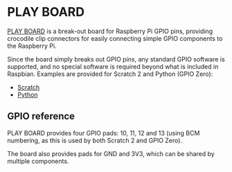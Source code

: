 # PLAY BOARD

[PLAY BOARD](https://www.thepihut.com/playboard) is a break-out board for
Raspberry Pi GPIO pins, providing crocodile clip connectors for easily
connecting simple GPIO components to the Raspberry Pi.

Since the board simply breaks out GPIO pins, any standard GPIO software is
supported, and no special software is required beyond what is included in
Raspbian. Examples are provided for Scratch 2 and Python (GPIO Zero):

- [Scratch](scratch.md)
- [Python](python.md)

## GPIO reference

PLAY BOARD provides four GPIO pads: 10, 11, 12 and 13 (using BCM numbering, as
this is used by both Scratch 2 and GPIO Zero).

The board also provides pads for GND and 3V3, which can be shared by multiple
components.
